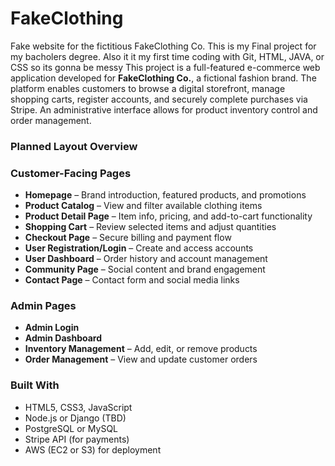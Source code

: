 # FakeClothing
Fake website for the fictitious FakeClothing Co.
This is my Final project for my bacholers degree.
Also it it my first time coding with Git, HTML, JAVA, or CSS so its gonna be messy
This project is a full-featured e-commerce web application developed for **FakeClothing Co.**, a fictional fashion brand. The platform enables customers to browse a digital storefront, manage shopping carts, register accounts, and securely complete purchases via Stripe. An administrative interface allows for product inventory control and order management.

### Planned Layout Overview

### Customer-Facing Pages
- **Homepage** – Brand introduction, featured products, and promotions
- **Product Catalog** – View and filter available clothing items
- **Product Detail Page** – Item info, pricing, and add-to-cart functionality
- **Shopping Cart** – Review selected items and adjust quantities
- **Checkout Page** – Secure billing and payment flow
- **User Registration/Login** – Create and access accounts
- **User Dashboard** – Order history and account management
- **Community Page** – Social content and brand engagement
- **Contact Page** – Contact form and social media links

### Admin Pages
- **Admin Login**
- **Admin Dashboard**
- **Inventory Management** – Add, edit, or remove products
- **Order Management** – View and update customer orders

### Built With
- HTML5, CSS3, JavaScript
- Node.js or Django (TBD)
- PostgreSQL or MySQL
- Stripe API (for payments)
- AWS (EC2 or S3) for deployment
